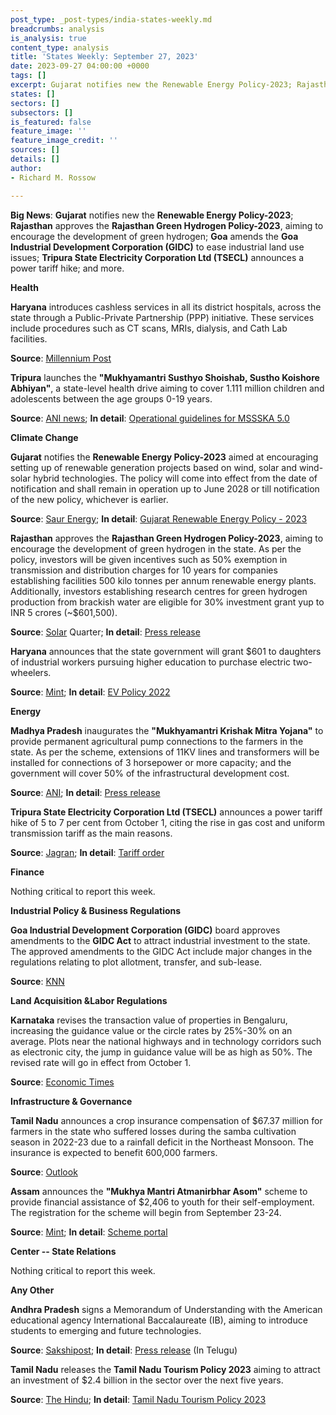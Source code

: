 ```yaml
---
post_type: _post-types/india-states-weekly.md
breadcrumbs: analysis
is_analysis: true
content_type: analysis
title: 'States Weekly: September 27, 2023'
date: 2023-09-27 04:00:00 +0000
tags: []
excerpt: Gujarat notifies new the Renewable Energy Policy-2023; Rajasthan approves the Rajasthan Green Hydrogen Policy-2023, aiming to encourage the development of green hydrogen; Goa amends the Goa Industrial Development Corporation (GIDC) to ease industrial land use issues; Tripura State Electricity Corporation Ltd (TSECL) announces a power tariff hike; and more.
states: []
sectors: []
subsectors: []
is_featured: false
feature_image: ''
feature_image_credit: ''
sources: []
details: []
author:
- Richard M. Rossow

---
```

**Big News**: **Gujarat** notifies new the **Renewable Energy Policy-2023**; **Rajasthan** approves the **Rajasthan Green Hydrogen Policy-2023**, aiming to encourage the development of green hydrogen; **Goa** amends the **Goa Industrial Development Corporation (GIDC)** to ease industrial land use issues; **Tripura State Electricity Corporation Ltd (TSECL)** announces a power tariff hike; and more.

**Health**

**Haryana** introduces cashless services in all its district hospitals, across the state through a Public-Private Partnership (PPP) initiative. These services include procedures such as CT scans, MRIs, dialysis, and Cath Lab facilities. 

**Source**: [Millennium Post](https://www.millenniumpost.in/nation/haryana-govt-to-offer-four-cashless-healthcare-to-employees-533611)

**Tripura** launches the **"Mukhyamantri Susthyo Shoishab, Sustho Koishore Abhiyan"**, a state-level health drive aiming to cover 1.111 million children and adolescents between the age groups 0-19 years. 

**Source**: [ANI news](https://aninews.in/news/national/general-news/tripura-cm-launches-special-health-drive-mukhyamantri-susthyo-shoishab-sustho-koishore-abhiyan-5020230919220600/); **In detail**: [Operational guidelines for MSSSKA 5.0](https://www.scribd.com/document/672448018/Operational-guideline-for-MSSSKA-5-0)

**Climate Change**

**Gujarat** notifies the **Renewable Energy Policy-2023** aimed at encouraging setting up of renewable generation projects based on wind, solar and wind-solar hybrid technologies. The policy will come into effect from the date of notification and shall remain in operation up to June 2028 or till notification of the new policy, whichever is earlier. 

**Source**: [Saur Energy](https://www.saurenergy.com/solar-energy-news/gujarat-notifies-renewable-energy-policy-2023-with-focus-on-wind-solar-hybrid-technologies); **In detail**: [Gujarat Renewable Energy Policy - 2023](https://www.eqmagpro.com/wp-content/uploads/2023/09/DOC-20230824-WA0016._compressed.pdf)

**Rajasthan** approves the **Rajasthan Green Hydrogen Policy-2023**, aiming to encourage the development of green hydrogen in the state. As per the policy, investors will be given incentives such as 50% exemption in transmission and distribution charges for 10 years for companies establishing facilities 500 kilo tonnes per annum renewable energy plants. Additionally, investors establishing research centres for green hydrogen production from brackish water are eligible for 30% investment grant yup to INR 5 crores (~$601,500). 

**Source**: [Solar](https://www.deccanherald.com/india/rajasthan/rajasthan-cabinet-approves-new-rates-for-land-allotment-to-social-institutions-rule-changes-in-govt-jobs-2694955) Quarter; **In detail**: [Press release](https://dipr.rajasthan.gov.in/press-release-detail/123149/0)

**Haryana** announces that the state government will grant $601 to daughters of industrial workers pursuing higher education to purchase electric two-wheelers. 

**Source**: [Mint](https://www.livemint.com/news/india/haryana-to-give-50-000-for-daughters-of-industrial-workers-pursuing-higher-education-to-buy-electric-twowheelers-11694956834957.html); **In detail**: [EV Policy 2022](https://urldefense.com/v3/__https:/haryanatransport.gov.in/sites/default/files/Electric*20Vehicle*20Policy_2.pdf__;JSU!!KRhing!cAEot1GOkhom3Vlochq6UjhoALqjvhf0JEWfdDdlhAkCiz4mmRV77HqaVkUTcLtxR6nlWO5uGbyCG8AVjmO_$)

**Energy**

**Madhya Pradesh** inaugurates the **"Mukhyamantri Krishak Mitra Yojana"** to provide permanent agricultural pump connections to the farmers in the state. As per the scheme, extensions of 11KV lines and transformers will be installed for connections of 3 horsepower or more capacity; and the government will cover 50% of the infrastructural development cost. 

**Source**: [ANI](https://www.aninews.in/news/national/general-news/mp-cm-chouhan-starts-mukhyamantri-krishak-mitra-yojana20230920132646/); **In detail**: [Press release](https://www.mpinfo.org/Home/TodaysNews#Mukhyamantri-Krishak-Mitra-Yojana-will-be-launched-immediately:-CM-Shri-Chouhan-20230920N51)

**Tripura State Electricity Corporation Ltd (TSECL)** announces a power tariff hike of 5 to 7 per cent from October 1, citing the rise in gas cost and uniform transmission tariff as the main reasons. 

**Source**: [Jagran](https://english.jagran.com/india/tripura-tsecl-hikes-power-tariff-by-57-new-rates-to-be-implemented-from-october1-10102691); **In detail**: [Tariff order](https://terc.tripura.gov.in/sites/default/files/Tariff%20Order%202023-24.pdf)

**Finance**

Nothing critical to report this week.

**Industrial Policy & Business Regulations**

**Goa Industrial Development Corporation (GIDC)** board approves amendments to the **GIDC Act** to attract industrial investment to the state. The approved amendments to the GIDC Act include major changes in the regulations relating to plot allotment, transfer, and sub-lease. 

**Source**: [KNN](https://knnindia.co.in/news/newsdetails/state/goa-amends-gidc-act-to-attract-investments-in-state)

**Land Acquisition &Labor Regulations**

**Karnataka** revises the transaction value of properties in Bengaluru, increasing the guidance value or the circle rates by 25%-30% on an average. Plots near the national highways and in technology corridors such as electronic city, the jump in guidance value will be as high as 50%. The revised rate will go in effect from October 1. 

**Source**: [Economic Times](https://economictimes.indiatimes.com/industry/services/property-/-cstruction/guidance-value-goes-up-property-transactions-in-bengaluru-to-be-dearer-from-october-1/articleshow/103785816.cms)

**Infrastructure & Governance** 

**Tamil Nadu** announces a crop insurance compensation of $67.37 million for farmers in the state who suffered losses during the samba cultivation season in 2022-23 due to a rainfall deficit in the Northeast Monsoon. The insurance is expected to benefit 600,000 farmers. 

**Source**: [Outlook](https://www.outlookindia.com/national/tamil-nadu-cm-allocates-rs-560-crore-for-paddy-crop-losses-to-farmers-news-319948)

**Assam** announces the **"Mukhya Mantri Atmanirbhar Asom"** scheme to provide financial assistance of $2,406 to youth for their self-employment. The registration for the scheme will begin from September 23-24. 

**Source**: [Mint](https://www.livemint.com/news/india/assam-over-2-lakh-youth-to-get-rs-2-lakh-under-new-self-employment-scheme-says-cm-sarma-11695197608264.html); **In detail**: [Scheme portal](https://cmaaa.assam.gov.in/)

**Center -- State Relations**

Nothing critical to report this week.

**Any Other**

**Andhra Pradesh** signs a Memorandum of Understanding with the American educational agency International Baccalaureate (IB), aiming to introduce students to emerging and future technologies. 

**Source**: [Sakshipost](https://www.sakshipost.com/news/andhrapradesh/andhra-govt-signs-mou-international-baccalaureate-230737); **In detail**: [Press release](https://ipr.ap.nic.in/images/press-releases/%E0%B0%90%E0%B0%AC%E0%B1%80%20%E0%B0%B8%E0%B0%82%E0%B0%B8%E0%B1%8D%E0%B0%A5%E0%B0%A4%E0%B1%8B%20%E0%B0%B0%E0%B0%BE%E0%B0%B7%E0%B1%8D%E0%B0%9F%E0%B1%8D%E0%B0%B0%20%E0%B0%AA%E0%B1%8D%E0%B0%B0%E0%B0%AD%E0%B1%81%E0%B0%A4%E0%B1%8D%E0%B0%B5%E0%B0%82%20%E0%B0%8F%E0%B0%82%E0%B0%93%E0%B0%AF%E0%B1%82%20%E0%B0%95%E0%B0%BE%E0%B0%B0%E0%B1%8D%E0%B0%AF%E0%B0%95%E0%B1%8D%E0%B0%B0%E0%B0%AE%E0%B0%82_20.09.2023.pdf) (In Telugu)

**Tamil Nadu** releases the **Tamil Nadu Tourism Policy 2023** aiming to attract an investment of $2.4 billion in the sector over the next five years. 

**Source**: [The Hindu](https://www.thehindu.com/news/national/tamil-nadu/tamil-nadu-cm-stalin-releases-tourism-policy-2023/article67348227.ece); **In detail**: [Tamil Nadu Tourism Policy 2023 ](https://www.tamilnadutourism.tn.gov.in/img/Tamil%20Nadu%20Tourism%20Policy%202023.pdf)
